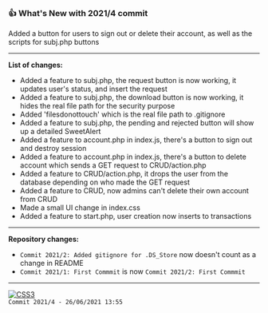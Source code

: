 ### 👍 What's New with 2021/4 commit
Added a button for users to sign out or delete their account, as well as the scripts for subj.php buttons

---
**List of changes:**
- Added a feature to subj.php, the request button is now working, it updates user's status, and insert the request
- Added a feature to subj.php, the download button is now working, it hides the real file path for the security purpose
- Added 'filesdonottouch' which is the real file path to .gitignore
- Added a feature to subj.php, the pending and rejected button will show up a detailed SweetAlert
- Added a feature to account.php in index.js, there's a button to sign out and destroy session
- Added a feature to account.php in index.js, there's a button to delete account which sends a GET request to CRUD/action.php
- Added a feature to CRUD/action.php, it drops the user from the database depending on who made the GET request
- Added a feature to CRUD, now admins can't delete their own account from CRUD
- Made a small UI change in index.css
- Added a feature to start.php, user creation now inserts to transactions
---
**Repository changes:**
- `Commit 2021/2: Added gitignore for .DS_Store` now doesn't count as a change in README
- `Commit 2021/1: First Commmit` is now `Commit 2021/2: First Commmit`
---
<a href="#"><img title="SEE YOU SOON" alt="CSS3" src="https://img.shields.io/badge/SEE YOU SOON IN THE NEXT UPDATE-F54748?style=for-the-badge" /></a><br>
`Commit 2021/4 - 26/06/2021 13:55`